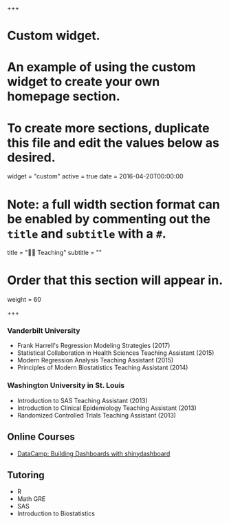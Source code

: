 +++
# Custom widget.
# An example of using the custom widget to create your own homepage section.
# To create more sections, duplicate this file and edit the values below as desired.
widget = "custom"
active = true
date = 2016-04-20T00:00:00

# Note: a full width section format can be enabled by commenting out the `title` and `subtitle` with a `#`.
title = "👩‍🏫 Teaching"
subtitle = ""

# Order that this section will appear in.
weight = 60

+++

### Vanderbilt University

* Frank Harrell's Regression Modeling Strategies (2017)
* Statistical Collaboration in Health Sciences Teaching Assistant (2015) 
* Modern Regression Analysis Teaching Assistant (2015)
* Principles of Modern Biostatistics Teaching Assistant (2014)

### Washington University in St. Louis
* Introduction to SAS Teaching Assistant (2013)
* Introduction to Clinical Epidemiology Teaching Assistant (2013)
* Randomized Controlled Trials Teaching Assistant (2013)

## Online Courses

* [DataCamp: Building Dashboards with shinydashboard](https://www.datacamp.com/courses/building-dashboards-with-shinydashboard)

## Tutoring

* R
* Math GRE 
* SAS
* Introduction to Biostatistics